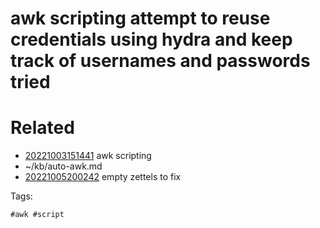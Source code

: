 # awk scripting attempt to reuse credentials using hydra and keep track of usernames and passwords tried

# Related

- [20221003151441](/zet/20221003151441/README.md) awk scripting
- ~/kb/auto-awk.md
- [20221005200242](/zet/20221005200242/README.md) empty zettels to fix

Tags:

    #awk #script 
